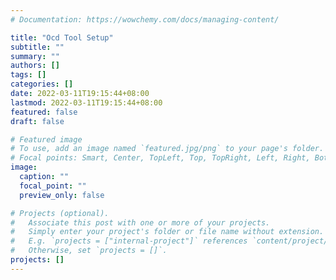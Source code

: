 ```yaml
---
# Documentation: https://wowchemy.com/docs/managing-content/

title: "Ocd Tool Setup"
subtitle: ""
summary: ""
authors: []
tags: []
categories: []
date: 2022-03-11T19:15:44+08:00
lastmod: 2022-03-11T19:15:44+08:00
featured: false
draft: false

# Featured image
# To use, add an image named `featured.jpg/png` to your page's folder.
# Focal points: Smart, Center, TopLeft, Top, TopRight, Left, Right, BottomLeft, Bottom, BottomRight.
image:
  caption: ""
  focal_point: ""
  preview_only: false

# Projects (optional).
#   Associate this post with one or more of your projects.
#   Simply enter your project's folder or file name without extension.
#   E.g. `projects = ["internal-project"]` references `content/project/deep-learning/index.md`.
#   Otherwise, set `projects = []`.
projects: []
---
```

